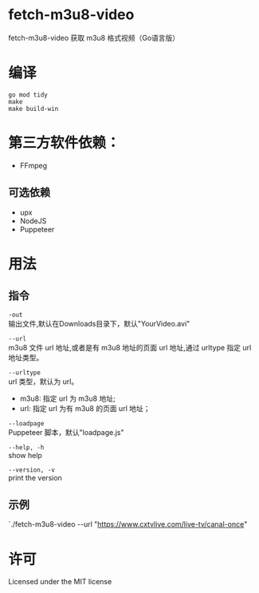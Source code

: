 # fetch-m3u8-video
fetch-m3u8-video 获取 m3u8 格式视频（Go语言版）

# 编译
```
go mod tidy
make 
make build-win
```

# 第三方软件依赖： 
- FFmpeg
## 可选依赖
- upx
- NodeJS
- Puppeteer   

# 用法  
## 指令
`-out`  
输出文件,默认在Downloads目录下，默认"YourVideo.avi"  

`--url`  
m3u8 文件 url 地址,或者是有 m3u8 地址的页面 url 地址,通过 urltype 指定 url 地址类型。  

`--urltype`  
url 类型，默认为 url。
- m3u8: 指定 url 为 m3u8 地址; 
- url: 指定 url 为有 m3u8 的页面 url 地址；  

`--loadpage`  
Puppeteer 脚本，默认"loadpage.js"

`--help, -h`  
show help  

`--version, -v`  
print the version  

## 示例  
`./fetch-m3u8-video --url "https://www.cxtvlive.com/live-tv/canal-once"

# 许可
Licensed under the MIT license
